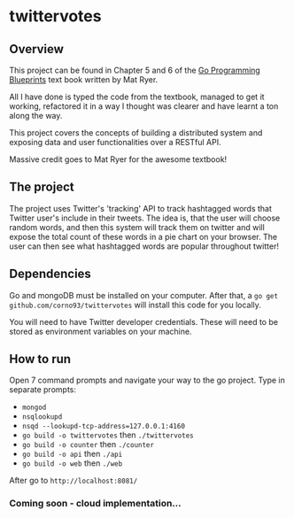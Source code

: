 # twittervotes

## Overview

This project can be found in Chapter 5 and 6 of the [Go Programming Blueprints](https://www.packtpub.com/application-development/go-programming-blueprints-second-edition) text book written by Mat Ryer. 

All I have done is typed the code from the textbook, managed to get it working, refactored it in a way I thought was clearer and have learnt a ton along the way.

This project covers the concepts of building a distributed system and exposing data and user functionalities over a RESTful API.

Massive credit goes to Mat Ryer for the awesome textbook!

## The project

The project uses Twitter's 'tracking' API to track hashtagged words that Twitter user's include in their tweets. 
The idea is, that the user will choose random words, and then this system will track them on twitter and will expose the total count of these words in a pie chart on your browser. 
The user can then see what hashtagged words are popular throughout twitter!


## Dependencies
Go and mongoDB must be installed on your computer. 
After that, a ```go get github.com/corno93/twittervotes``` will install this code for you locally. 

You will need to have Twitter developer credentials. These will need to be stored as environment variables on your machine.

## How to run
Open 7 command prompts and navigate your way to the go project.
Type in separate prompts:
- ```mongod```
- ```nsqlookupd```
- ```nsqd --lookupd-tcp-address=127.0.0.1:4160```
- ```go build -o twittervotes``` then ```./twittervotes```
- ```go build -o counter``` then ```./counter```
- ```go build -o api``` then ```./api```
- ```go build -o web``` then ```./web```

After go to ```http://localhost:8081/```



### Coming soon - cloud implementation...
